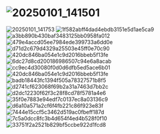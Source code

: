 # ![20250101_141501](https://github.com/user-attachments/assets/f9f430ec-b240-44d1-9f95-b98cdec484c4)
![20250101_141753](https://github.com/user-attachments/assets/d9d8c1d0-6eb0-44db-98da-f9e6151342df)
![1f582abff4dad4ebdb3151e5d1ae5ca9](https://github.com/user-attachments/assets/0958c3b9-16c9-4a8c-bdc3-69cd6f39a15a)
![a3bb890b430baf3483125bb0958fa012](https://github.com/user-attachments/assets/94fdf890-05c6-49f7-8672-5bb943438459)
![479e4accd05ee7984ede399733a6dd0e](https://github.com/user-attachments/assets/50502064-1eeb-4ebe-84ef-991cd5617dda)
![d71d2c679d4329a25503e45ff0e70c90](https://github.com/user-attachments/assets/0b3cbae4-3428-46f7-b58e-e96f0b9e3779)
![420dc846ba054e1c9d2016bbeb5f13fe](https://github.com/user-attachments/assets/9811fc1a-bdbc-4f39-a658-5b66388ebe69)
![6dc27d8cd200186986507c94e6a8acab](https://github.com/user-attachments/assets/9853cf5c-7e45-457f-84ca-8730a5c1d0bc)
![cc9ec4d30080f0d0d6dfb5ed5ace6b01](https://github.com/user-attachments/assets/a82c953f-879a-4d14-9f31-416f8e87abee)
![420dc846ba054e1c9d2016bbeb5f13fe](https://github.com/user-attachments/assets/13e185d8-10db-4789-94b8-ee13c8ede1ac)
![badb18443fc1394f505a78327571b8f5](https://github.com/user-attachments/assets/6e4068b7-bef8-46f9-aa7c-4cc545173e77)
![d2741cf623068f69b2a31a7463d7bb2c](https://github.com/user-attachments/assets/3ac21c2a-90ff-411e-879b-8cec984168c3)
![d2dc12230f62f3c28f8cd78f5781a4e6](https://github.com/user-attachments/assets/b8007c7f-9246-4168-8226-b9fd10591a43)
![35f0e7883e94edf7c0137ec8a03136c9](https://github.com/user-attachments/assets/69846f57-9c31-4f63-a29b-6bc5e3e02780)
![d6a10a571a2cf6f4fb221c86f923e83f](https://github.com/user-attachments/assets/7f3465cb-0e32-4a29-84f9-0c12669bf723)
![7444e15ccf5c3462d519ac0fbeff187d](https://github.com/user-attachments/assets/a63183c1-bcd7-49de-aae4-158a66118489)
![7c5a0dcc8fc3b4d654f4ed4b528f0f10](https://github.com/user-attachments/assets/e5dddf8b-c2ad-4f5c-b514-e8eb0a1c2bb5)
![33751f2a2521b829bf5ccbe922d1fcd8](https://github.com/user-attachments/assets/db081463-6896-430a-afc6-1ba71b75f677)

<!--
**rudb3ckiadeborgia/rudb3ckiadeborgia** is a ✨ _special_ ✨ repository because its `README.md` (this file) appears on your GitHub profile.

Here are some ideas to get you started:

- 🔭 I’m currently working on ...
- 🌱 I’m currently learning ...
- 👯 I’m looking to collaborate on ...
- 🤔 I’m looking for help with ...
- 💬 Ask me about ...
- 📫 How to reach me: ...
- 😄 Pronouns: ...
- ⚡ Fun fact: ...
-->
